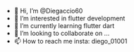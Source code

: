 - 👋 Hi, I’m @Diegaccio60
- 👀 I’m interested in flutter development
- 🌱 I’m currently learning flutter dart
- 💞️ I’m looking to collaborate on ...
- 📫 How to reach me insta: diego_01001

<!---
Diegaccio60/Diegaccio60 is a ✨ special ✨ repository because its `README.md` (this file) appears on your GitHub profile.
You can click the Preview link to take a look at your changes.
--->
